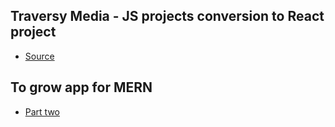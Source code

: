 ## Traversy Media - JS projects conversion to React project

 - [Source](https://github.com/bradtraversy/vanillawebprojects)

## To grow app for MERN
 - [Part two](https://www.youtube.com/watch?v=KyWaXA_NvT0)

 